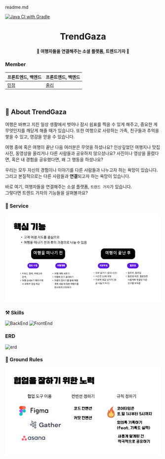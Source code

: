 readme.md


[![Java CI with Gradle](https://github.com/SpringStudy1019/di/actions/workflows/gradle.yml/badge.svg)](https://github.com/SpringStudy1019/di/actions)

<h1 align="center">TrendGaza</h1>

<h4 align="center">
  🔗 여행자들을 연결해주는 소셜 플랫폼, 트렌드가자 🥾
</h4>

### Member

| 프론트엔드, 백엔드  | 프론트엔드, 백엔드 |
| ------------- | ------------- |
| [민정](https://github.com/likelasttime)  | [줄리](https://github.com/JulieOnIsland)  |

<br>

## 📌 About TrendGaza
여행은 바쁘고 지친 일상 생활에서 벗어나 잠시 쉼표를 찍을 수 있게 해주고, 중요한 게 무엇인지를 깨닫게 해줄 때가 있습니다. 또한 여행으로 사랑하는 가족, 친구들과 추억을 쌓을 수 있고, 영감을 얻을 수 있습니다. 

​여행 중에 혹은 여행이 끝난 다음 여러분은 무엇을 하셨나요? 인상깊었던 여행지나 맛집 사진, 동영상을 올리거나 다른 사람들과 공유하지 않으셨나요? 사진이나 영상을 올렸다면, 혹은 내 경험을 공유했다면, 왜 그 행동을 하셨나요? 

우리는 모두 자신의 경험이나 이야기를 다른 사람들과 나누고자 하는 욕망이 있습니다. 그리고 본질적으로는 다른 사람들과 **연결**되고자 하는 욕망이 있습니다. 

바로 여기, 여행자들을 연결해주는 소셜 플랫폼, `트렌드 가자`가 있습니다. <br>
그렇다면 트렌드 가자의 기능들을 살펴볼까요?

### 👫 Service
![services](img/services.jpg)


### ⚒️ Skills
![BackEnd](img/1.png)
![FrontEnd](img/2.png)

### ERD
![erd](img/erd.png)

### 📝 Ground Rules
![rules](img/rules.jpg)
